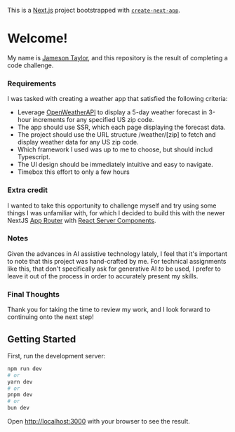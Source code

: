 This is a [Next.js](https://nextjs.org) project bootstrapped with [`create-next-app`](https://nextjs.org/docs/app/api-reference/cli/create-next-app).

# Welcome!
My name is [Jameson Taylor](https://www.linkedin.com/in/jameson-w-taylor/), and this repository is the result of completing a code challenge.

### Requirements
I was tasked with creating a weather app that satisfied the following criteria:
- Leverage [OpenWeatherAPI](https://openweathermap.org/api) to display a 5-day weather forecast in 3-hour increments for any specified US zip code.
- The app should use SSR, which each page displaying the forecast data.
- The project should use the URL structure /weather/[zip] to fetch and display weather data for any US zip code.
- Which framework I used was up to me to choose, but should includ Typescript.
- The UI design should be immediately intuitive and easy to navigate.
- Timebox this effort to only a few hours

### Extra credit
I wanted to take this opportunity to challenge myself and try using some things I was unfamiliar with, for which I decided to build this with the newer NextJS [App Router](https://nextjs.org/docs/app) with [React Server Components](https://19.react.dev/reference/rsc/server-components#noun-labs-1201738-(2)).

### Notes
Given the advances in AI assistive technology lately, I feel that it's important to note that this project was hand-crafted by me. For technical assignments like this, that don't specifically ask for generative AI *to* be used, I prefer to leave it out of the process in order to accurately present my skills.

### Final Thoughts
Thank you for taking the time to review my work, and I look forward to continuing onto the next step!

## Getting Started

First, run the development server:

```bash
npm run dev
# or
yarn dev
# or
pnpm dev
# or
bun dev
```

Open [http://localhost:3000](http://localhost:3000) with your browser to see the result.
